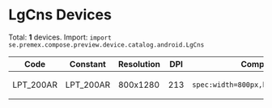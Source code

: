 # LgCns Devices

Total: **1** devices. Import: `import se.premex.compose.preview.device.catalog.android.LgCns`

| Code | Constant | Resolution | DPI | Compose Spec | Preview Usage |
|------|----------|------------|-----|-------------|---------------|
| LPT_200AR | LPT_200AR | 800x1280 | 213 | `spec:width=800px,height=1280px,dpi=213` | `@Preview(device = LgCns.LPT_200AR)` |

<!-- Generated automatically. Do not edit manually. -->
